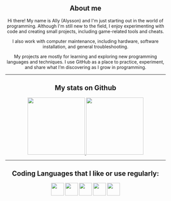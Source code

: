 <center>

## About me

Hi there! My name is Ally (Alysson) and I'm just starting out in the world of programming. Although I'm still new to the field, I enjoy experimenting with code and creating small projects, including game-related tools and cheats.

I also work with computer maintenance, including hardware, software installation, and general troubleshooting.

My projects are mostly for learning and exploring new programming languages and techniques. I use GitHub as a place to practice, experiment, and share what I’m discovering as I grow in programming.

---

## My stats on Github

<a href="https://github.com/agoniapura">
<img loading="lazy" height="180em" src="https://github-readme-stats.vercel.app/api/top-langs/?username=agoniapura&layout=compact&langs_count=7&theme=transparent"/>
<img loading="lazy" height="180em" src="https://github-readme-stats.vercel.app/api?username=agoniapura&show_icons=true&theme=transparent"/>
</a>

---

## Coding Languages that I like or use regularly:

<img loading="lazy" src="https://cdn.jsdelivr.net/gh/devicons/devicon@latest/icons/python/python-original.svg" width="40" height="40"/>
<img loading="lazy" src="https://cdn.jsdelivr.net/gh/devicons/devicon@latest/icons/csharp/csharp-original.svg" width="40" height="40"/>
<img loading="lazy" src="https://cdn.jsdelivr.net/gh/devicons/devicon@latest/icons/cplusplus/cplusplus-original.svg" width="40" height="40"/>
<img loading="lazy" src="https://cdn.jsdelivr.net/gh/devicons/devicon@latest/icons/html5/html5-original.svg" width="40" height="40"/>
<img loading="lazy" src="https://cdn.jsdelivr.net/gh/devicons/devicon@latest/icons/java/java-original.svg" width="40" height="40"/>

</center>
